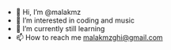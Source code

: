 - 👋 Hi, I’m @malakmz
- 👀 I’m interested in coding and music 
- 🌱 I’m currently still learning 
- 📫 How to reach me malakmzghi@gmail.com

<!---
malakmz/malakmz is a ✨ special ✨ repository because its `README.md` (this file) appears on your GitHub profile.
You can click the Preview link to take a look at your changes.
--->
